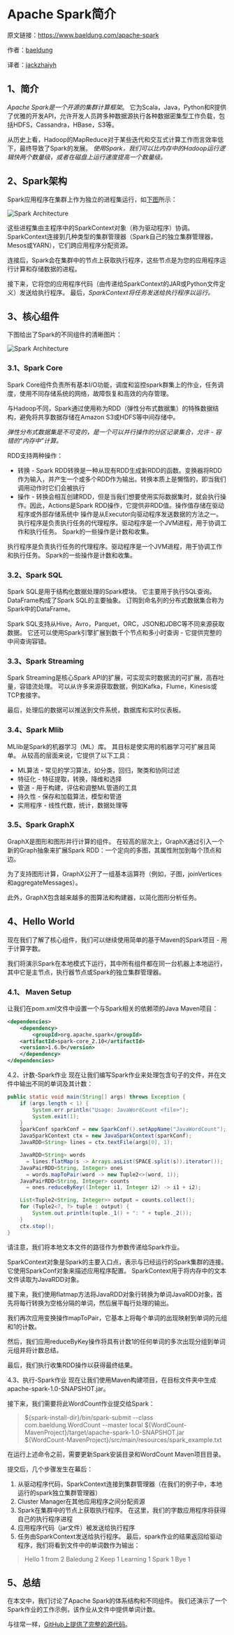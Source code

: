 # Apache Spark简介

原文链接：https://www.baeldung.com/apache-spark

作者：[baeldung](https://www.baeldung.com/author/baeldung/)

译者：[jackzhaiyh](https://github.com/jackzhaiyh)

## 1、简介
_Apache Spark是一个开源的集群计算框架_。 它为Scala，Java，Python和R提供了优雅的开发API，允许开发人员跨多种数据源执行各种数据密集型工作负载，包括HDFS，Cassandra，HBase，S3等。

从历史上看，Hadoop的MapReduce对于某些迭代和交互式计算工作而言效率低下，最终导致了Spark的发展。 _使用Spark，我们可以比内存中的Hadoop运行逻辑快两个数量级，或者在磁盘上运行速度提高一个数量级。_

## 2、Spark架构
Spark应用程序在集群上作为独立的进程集运行，如[下图](https://spark.apache.org/docs/latest/cluster-overview.html)所示：

![Spark Architecture](https://www.baeldung.com/wp-content/uploads/2017/10/cluster-overview.png)

这些进程集由主程序中的SparkContext对象（称为驱动程序）协调。 SparkContext连接到几种类型的集群管理器（Spark自己的独立集群管理器，Mesos或YARN），它们跨应用程序分配资源。

连接后，Spark会在集群中的节点上获取执行程序，这些节点是为您的应用程序运行计算和存储数据的进程。

接下来，它将您的应用程序代码（由传递给SparkContext的JAR或Python文件定义）发送给执行程序。 最后，_SparkContext将任务发送给执行程序以运行。_

## 3、核心组件

下图给出了Spark的不同组件的清晰图片：

![Spark Architecture](https://www.baeldung.com/wp-content/uploads/2017/10/Components-of-Spark.jpg)

### 3.1、Spark Core
Spark Core组件负责所有基本I/O功能，调度和监控spark群集上的作业，任务调度，使用不同存储系统的网络，故障恢复和高效的内存管理。

与Hadoop不同，Spark通过使用称为RDD（弹性分布式数据集）的特殊数据结构，避免将共享数据存储在Amazon S3或HDFS等中间存储中。

_弹性分布式数据集是不可变的，是一个可以并行操作的分区记录集合，允许 - 容错的“内存中”计算。_

RDD支持两种操作：

* 转换 - Spark RDD转换是一种从现有RDD生成新RDD的函数。变换器将RDD作为输入，并产生一个或多个RDD作为输出。转换本质上是懒惰的，即当我们调用动作时它们会被执行
* 操作 - 转换会相互创建RDD，但是当我们想要使用实际数据集时，就会执行操作。因此，Actions是Spark RDD操作，它提供非RDD值。操作值存储在驱动程序或外部存储系统中
操作是从Executor向驱动程序发送数据的方法之一。执行程序是负责执行任务的代理程序。驱动程序是一个JVM进程，用于协调工作和执行任务。 Spark的一些操作是计数和收集。

执行程序是负责执行任务的代理程序。驱动程序是一个JVM进程，用于协调工作和执行任务。 Spark的一些操作是计数和收集。
### 3.2、Spark SQL
Spark SQL是用于结构化数据处理的Spark模块。 它主要用于执行SQL查询。 DataFrame构成了Spark SQL的主要抽象。 订购到命名列的分布式数据集合称为Spark中的DataFrame。

Spark SQL支持从Hive，Avro，Parquet，ORC，JSON和JDBC等不同来源获取数据。 它还可以使用Spark引擎扩展到数千个节点和多小时查询 - 它提供完整的中间查询容错。

### 3.3、Spark Streaming
Spark Streaming是核心Spark API的扩展，可实现实时数据流的可扩展，高吞吐量，容错流处理。 可以从许多来源获取数据，例如Kafka，Flume，Kinesis或TCP套接字。

最后，处理后的数据可以推送到文件系统，数据库和实时仪表板。

### 3.4、Spark Mlib
MLlib是Spark的机器学习（ML）库。 其目标是使实用的机器学习可扩展且简单。 从较高的层面来说，它提供了以下工具：

- ML算法 - 常见的学习算法，如分类，回归，聚类和协同过滤
- 特征化 - 特征提取，转换，降维和选择
- 管道 - 用于构建，评估和调整ML管道的工具
- 持久性 - 保存和加载算法，模型和管道
- 实用程序 - 线性代数，统计，数据处理等

### 3.5、Spark GraphX
GraphX是图形和图形并行计算的组件。 在较高的层次上，GraphX通过引入一个新的Graph抽象来扩展Spark RDD：一个定向的多图，其属性附加到每个顶点和边。

为了支持图形计算，GraphX公开了一组基本运算符（例如，子图，joinVertices和aggregateMessages）。

此外，GraphX包含越来越多的图算法和构建器，以简化图形分析任务。

## 4、Hello World

现在我们了解了核心组件，我们可以继续使用简单的基于Maven的Spark项目 - 用于计算字数。

我们将演示Spark在本地模式下运行，其中所有组件都在同一台机器上本地运行，其中它是主节点，执行器节点或Spark的独立集群管理器。

### 4.1、 Maven Setup
让我们在pom.xml文件中设置一个与Spark相关的依赖项的Java Maven项目：
```xml
<dependencies>
    <dependency>
        <groupId>org.apache.spark</groupId>
    <artifactId>spark-core_2.10</artifactId>
    <version>1.6.0</version>
    </dependency>
</dependencies>
```

4.2、计数-Spark作业
现在让我们编写Spark作业来处理包含句子的文件，并在文件中输出不同的单词及其计数：
```java
public static void main(String[] args) throws Exception {
    if (args.length < 1) {
        System.err.println("Usage: JavaWordCount <file>");
        System.exit(1);
    }
    SparkConf sparkConf = new SparkConf().setAppName("JavaWordCount");
    JavaSparkContext ctx = new JavaSparkContext(sparkConf);
    JavaRDD<String> lines = ctx.textFile(args[0], 1);

    JavaRDD<String> words
      = lines.flatMap(s -> Arrays.asList(SPACE.split(s)).iterator());
    JavaPairRDD<String, Integer> ones
      = words.mapToPair(word -> new Tuple2<>(word, 1));
    JavaPairRDD<String, Integer> counts
      = ones.reduceByKey((Integer i1, Integer i2) -> i1 + i2);

    List<Tuple2<String, Integer>> output = counts.collect();
    for (Tuple2<?, ?> tuple : output) {
        System.out.println(tuple._1() + ": " + tuple._2());
    }
    ctx.stop();
}
```
请注意，我们将本地文本文件的路径作为参数传递给Spark作业。

SparkContext对象是Spark的主要入口点，表示与已经运行的Spark集群的连接。 它使用SparkConf对象来描述应用程序配置。 SparkContext用于将内存中的文本文件读取为JavaRDD对象。

接下来，我们使用flatmap方法将JavaRDD对象行转换为单词JavaRDD对象，首先将每行转换为空格分隔的单词，然后展平每行处理的输出。

我们再次应用变换操作mapToPair，它基本上将每个单词的出现映射到单词的元组和1的计数。

然后，我们应用reduceByKey操作将具有计数1的任何单词的多次出现分组到单词元组并将计数总结。

最后，我们执行收集RDD操作以获得最终结果。

4.3、执行-Spark作业
现在让我们使用Maven构建项目，在目标文件夹中生成apache-spark-1.0-SNAPSHOT.jar。

接下来，我们需要将此WordCount作业提交给Spark：
>${spark-install-dir}/bin/spark-submit --class com.baeldung.WordCount
  --master local ${WordCount-MavenProject}/target/apache-spark-1.0-SNAPSHOT.jar
  ${WordCount-MavenProject}/src/main/resources/spark_example.txt

在运行上述命令之前，需要更新Spark安装目录和WordCount Maven项目目录。

提交后，几个步骤发生在幕后：

1. 从驱动程序代码，SparkContext连接到集群管理器（在我们的例子中，本地运行的spark独立集群管理器）
2. Cluster Manager在其他应用程序之间分配资源
3. Spark在集群中的节点上获取执行程序。 在这里，我们的字数应用程序将获得自己的执行程序进程
4. 应用程序代码（jar文件）被发送给执行程序
5. 任务由SparkContext发送给执行程序。
最后，spark作业的结果返回给驱动程序，我们将看到文件中的单词数作为输出：

>Hello 1
from 2
Baledung 2
Keep 1
Learning 1
Spark 1
Bye 1

## 5、总结
在本文中，我们讨论了Apache Spark的体系结构和不同组件。 我们还演示了一个Spark作业的工作示例，该作业从文件中提供单词计数。

与往常一样，[GitHub上提供了完整的源代码](https://github.com/eugenp/tutorials/tree/master/apache-spark)。

